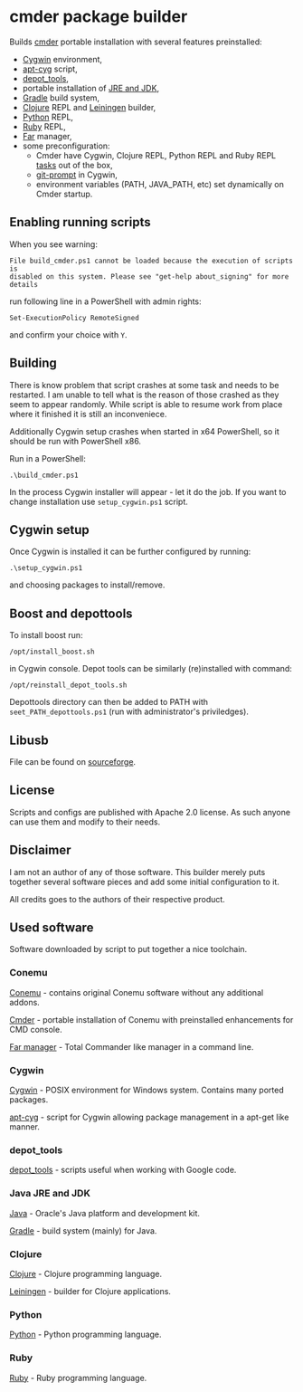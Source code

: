 cmder package builder
===

Builds [cmder](http://bliker.github.io/cmder/) portable installation with
several features preinstalled:

 * [Cygwin](https://cygwin.com/) environment,
 * [apt-cyg](https://code.google.com/p/apt-cyg/) script,
 * [depot_tools](http://www.chromium.org/developers/how-tos/depottools),
 * portable installation of [JRE and JDK](http://www.oracle.com/technetwork/java/javase/downloads/index.html),
 * [Gradle](http://www.gradle.org/downloads) build system,
 * [Clojure](http://clojure.org/) REPL and [Leiningen](http://leiningen.org/)
   builder,
 * [Python](https://www.python.org/) REPL,
 * [Ruby](https://www.ruby-lang.org/) REPL,
 * [Far](http://www.farmanager.com/) manager,
 * some preconfiguration:
   * Cmder have Cygwin, Clojure REPL, Python REPL and Ruby REPL
     [tasks](https://code.google.com/p/conemu-maximus5/wiki/SettingsTasks)
     out of the box,
   * [git-prompt](https://github.com/git/git/blob/master/contrib/completion/git-prompt.sh)
     in Cygwin,
   * environment variables (PATH, JAVA_PATH, etc) set dynamically on Cmder
     startup.

Enabling running scripts
---

When you see warning:

    File build_cmder.ps1 cannot be loaded because the execution of scripts is
    disabled on this system. Please see "get-help about_signing" for more
    details

run following line in a PowerShell with admin rights:

    Set-ExecutionPolicy RemoteSigned

and confirm your choice with `Y`.

Building
---

There is know problem that script crashes at some task and needs to be
restarted. I am unable to tell what is the reason of those crashed as they seem
to appear randomly. While script is able to resume work from place where it
finished it is still an inconveniece.

Additionally Cygwin setup crashes when started in x64 PowerShell, so it should
be run with PowerShell x86.

Run in a PowerShell:

    .\build_cmder.ps1

In the process Cygwin installer will appear - let it do the job. If you want to
change installation use `setup_cygwin.ps1` script.

Cygwin setup
---

Once Cygwin is installed it can be further configured by running:

    .\setup_cygwin.ps1

and choosing packages to install/remove.

Boost and depottools
---

To install boost run:

    /opt/install_boost.sh

in Cygwin console. Depot tools can be similarly (re)installed with command:

    /opt/reinstall_depot_tools.sh

Depottools directory can then be added to PATH with `seet_PATH_depottools.ps1`
(run with administrator's priviledges).

Libusb
---

File can be found on [sourceforge](http://sourceforge.net/projects/libusb-win32/files/latest/download).

License
---

Scripts and configs are published with Apache 2.0 license. As such anyone can
use them and modify to their needs.

Disclaimer
---

I am not an author of any of those software. This builder merely puts together
several software pieces and add some initial configuration to it.

All credits goes to the authors of their respective product.

Used software
---

Software downloaded by script to put together a nice toolchain.

### Conemu

[Conemu](https://code.google.com/p/conemu-maximus5/) - contains original Conemu
software without any additional addons.

[Cmder](http://bliker.github.io/cmder/) - portable installation of
Conemu with preinstalled enhancements for CMD console.

[Far manager](http://www.farmanager.com/) - Total Commander like manager in
a command line.

### Cygwin

[Cygwin](https://cygwin.com/) - POSIX environment for Windows system. Contains
many ported packages.

[apt-cyg](https://code.google.com/p/apt-cyg/) - script for Cygwin allowing
package management in a apt-get like manner.

### depot_tools

[depot_tools](http://www.chromium.org/developers/how-tos/depottools) - scripts
useful when working with Google code.

### Java JRE and JDK

[Java](http://www.oracle.com/technetwork/java/javase/downloads/index.html) -
Oracle's Java platform and development kit.

[Gradle](http://www.gradle.org/downloads) - build system (mainly) for Java.

### Clojure

[Clojure](http://clojure.org/) - Clojure programming language.

[Leiningen](http://leiningen.org/) - builder for Clojure applications.

### Python

[Python](https://www.python.org/) - Python programming language.

### Ruby

[Ruby](https://www.ruby-lang.org/) - Ruby programming language.
